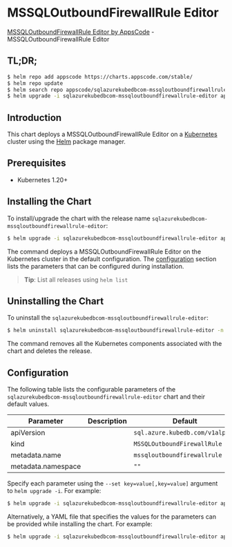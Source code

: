 # MSSQLOutboundFirewallRule Editor

[MSSQLOutboundFirewallRule Editor by AppsCode](https://appscode.com) - MSSQLOutboundFirewallRule Editor

## TL;DR;

```bash
$ helm repo add appscode https://charts.appscode.com/stable/
$ helm repo update
$ helm search repo appscode/sqlazurekubedbcom-mssqloutboundfirewallrule-editor --version=v0.15.0
$ helm upgrade -i sqlazurekubedbcom-mssqloutboundfirewallrule-editor appscode/sqlazurekubedbcom-mssqloutboundfirewallrule-editor -n default --create-namespace --version=v0.15.0
```

## Introduction

This chart deploys a MSSQLOutboundFirewallRule Editor on a [Kubernetes](http://kubernetes.io) cluster using the [Helm](https://helm.sh) package manager.

## Prerequisites

- Kubernetes 1.20+

## Installing the Chart

To install/upgrade the chart with the release name `sqlazurekubedbcom-mssqloutboundfirewallrule-editor`:

```bash
$ helm upgrade -i sqlazurekubedbcom-mssqloutboundfirewallrule-editor appscode/sqlazurekubedbcom-mssqloutboundfirewallrule-editor -n default --create-namespace --version=v0.15.0
```

The command deploys a MSSQLOutboundFirewallRule Editor on the Kubernetes cluster in the default configuration. The [configuration](#configuration) section lists the parameters that can be configured during installation.

> **Tip**: List all releases using `helm list`

## Uninstalling the Chart

To uninstall the `sqlazurekubedbcom-mssqloutboundfirewallrule-editor`:

```bash
$ helm uninstall sqlazurekubedbcom-mssqloutboundfirewallrule-editor -n default
```

The command removes all the Kubernetes components associated with the chart and deletes the release.

## Configuration

The following table lists the configurable parameters of the `sqlazurekubedbcom-mssqloutboundfirewallrule-editor` chart and their default values.

|     Parameter      | Description |                  Default                   |
|--------------------|-------------|--------------------------------------------|
| apiVersion         |             | <code>sql.azure.kubedb.com/v1alpha1</code> |
| kind               |             | <code>MSSQLOutboundFirewallRule</code>     |
| metadata.name      |             | <code>mssqloutboundfirewallrule</code>     |
| metadata.namespace |             | <code>""</code>                            |


Specify each parameter using the `--set key=value[,key=value]` argument to `helm upgrade -i`. For example:

```bash
$ helm upgrade -i sqlazurekubedbcom-mssqloutboundfirewallrule-editor appscode/sqlazurekubedbcom-mssqloutboundfirewallrule-editor -n default --create-namespace --version=v0.15.0 --set apiVersion=sql.azure.kubedb.com/v1alpha1
```

Alternatively, a YAML file that specifies the values for the parameters can be provided while
installing the chart. For example:

```bash
$ helm upgrade -i sqlazurekubedbcom-mssqloutboundfirewallrule-editor appscode/sqlazurekubedbcom-mssqloutboundfirewallrule-editor -n default --create-namespace --version=v0.15.0 --values values.yaml
```
